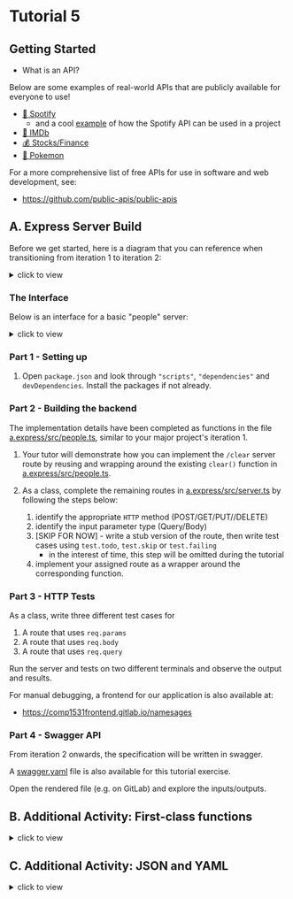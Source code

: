 # Tutorial 5

## Getting Started

- What is an API?

Below are some examples of real-world APIs that are publicly available for everyone to use!

- [🎼 Spotify](https://developer.spotify.com/documentation/web-api/reference/#/)
  - and a cool [example](https://everynoise.com/) of how the Spotify API can be used in a project
- [🎥 IMDb](https://imdb-api.com/api)
- [💰 Stocks/Finance](https://finnhub.io/docs/api/introduction)
- [🦎 Pokemon](https://pokeapi.co/)

For a more comprehensive list of free APIs for use in software and web development, see:

- https://github.com/public-apis/public-apis

## A. Express Server Build

Before we get started, here is a diagram that you can reference when transitioning from iteration 1 to iteration 2:

<details close>
<summary>click to view</summary>

![Tutorial Diagram](./assets/tut05-diagram.svg)

</details>

### The Interface

Below is an interface for a basic "people" server:

<details close>
<summary>click to view</summary>

<table>
  <tr>
    <th>Name & Description</th>
    <th>HTTP Method</th>
    <th>Data Types</th>
    <th>Errors</th>
  </tr>
  <tr>
    <td>
      <code>/clear</code><br/><br/>
      Remove all entries from the data store.
    </td>
    <td>
      ???
    </td>
    <td>
      <b>??? Parameters</b><br/>
      <code>{}</code>
      <br/><br/>
      <b>Return Object</b><br/>
      <code>{}</code>
    </td>
    <td>
      N/A
    </td>
  </tr>
  <tr>
    <td>
      <code>/people/add</code><br/><br/>
      Given a name and an age, add the entry into the data store if it is valid.
    </td>
    <td>
        ???
    </td>
    <td>
      <b>??? Parameters</b><br/>
      <code>{name: string, age: number}</code>
      <br/><br/>
      <b>Return Object</b><br/>
      <code>{}</code>
    </td>
    <td>
      Return <code>{ error }</code> with status code 400 when:
      <ul>
        <li>
          The given name is an empty string, <code>""</code>.
        </li>
        <li>
          The given age is not strictly positive.
        </li>
        <li>
          The given name already exists in the data store.
        </li>
      </ul>
    </td>
  </tr>
  <tr>
    <td>
      <code>/people/list</code><br/><br/>
      Return all people that are equal to or older than the given <code>minAge</code>.
      <br/><br/>
      Names should be returned in descending age order (e.g. eldest at index 0),
      or in lexicographical case-insensitive order if the ages are equal.
    </td>
    <td>
        ???
    </td>
    <td>
      <b>??? Parameters</b><br/>
      <code>{minAge: number}</code>
      <br/><br/>
      <b>Return Object</b><br/>
      <code>{ people: Person[] }</code>
    </td>
    <td>
      Return <code>{ error }</code> with status code 400 when:
      <ul>
        <li>
          minAge is strictly negative.
        </li>
      </ul>
    </td>
  </tr>
  <tr>
    <td>
      <code>/person/:peopleid</code><br/><br/>
      Return the name and age of a person that corresponds with the given personid
    </td>
    <td>
      ???
    </td>
    <td>
      <b>??? Parameters</b><br/>
      <code>{}</code>
      <br/><br/>
      <b>Return Object</b><br/>
      <code>{ person: Person }</code>
    </td>
    <td>
      Return <code>{ error }</code> with status code 400 when:
      <ul>
        <li>
          peopleid does not refer to an existing person
        </li>
      </ul>
    </td>
  </tr>
  <tr>
    <td>
      <code>/person/:peopleid</code><br/><br/>
      Edit the age for the given name entry.
    </td>
    <td>
      ???
    </td>
    <td>
      <b>??? Parameters</b><br/>
      <code>{name: string, age: number}</code>
      <br/><br/>
      <b>Return Object</b><br/>
      <code>{}</code>
    </td>
    <td>
      Return <code>{ error }</code> with status code 400 when:
      <ul>
        <li>
          peopleid does not refer to an existing person
        </li>
        <li>
          The new age is not strictly positive.
        </li>
        <li>
          The new name is an empty string, ""
        </li>
        <li>
          The given name already exists in the data store (no error if updating name to the same thing!).
        </li>
      </ul>
    </td>
  </tr>
  <tr>
    <td>
      <code>/person/:peopleid</code><br/><br/>
      Remove the given person entry.
    </td>
    <td>
      ???
    </td>
    <td>
      <b>??? Parameters</b><br/>
      <code>{}</code>
      <br/><br/>
      <b>Return Object</b><br/>
      <code>{}</code>
    </td>
    <td>
      Return <code>{ error }</code> with status code 400 when:
      <ul>
        <li>
          The given name does not exist in the data store.
        </li>
      </ul>
    </td>
  </tr>
  <tr>
    <td>
      <code>/people/stats</code><br/><br/>
      Return an object containing stats about the age of all people
    </td>
    <td>
      ???
    </td>
    <td>
      <b>??? Parameters</b><br/>
      <code>{}</code>
      <br/><br/>
      <b>Return Object</b><br/>
      <code>{stats: AgeStats}</code>
    </td>
    <td>
      Return <code>{ error }</code> with status code 400 when:
      <ul>
        <li>
          There are no entries in the data store.
        </li>
      </ul>
    </td>
  </tr>
</table>

<table>
  <tr>
    <th>Interface</th>
    <th>Structure</th>
  </tr>
  <tr>
    <td>
      Person
    </td>
    <td>
      <pre>{
  name: string,
  age: number
}</pre>
    </td>
  </tr>
  <tr>
    <td>
      AgeStats
    </td>
    <td>
      <pre>{
  minAge: number,
  maxAge: number,
  averageAge: number
}</pre>
    </td>
  </tr>
</table>

</details>

### Part 1 - Setting up

1. Open `package.json` and look through `"scripts"`, `"dependencies"` and `devDependencies`. Install the packages if not already.

### Part 2 - Building the backend

The implementation details have been completed as functions in the file [a.express/src/people.ts](a.express/src/people.ts), similar to your major project's iteration 1.

1. Your tutor will demonstrate how you can implement the `/clear` server route by reusing and wrapping around the existing `clear()` function in [a.express/src/people.ts](a.express/src/people.ts).

1. As a class, complete the remaining routes in [a.express/src/server.ts](a.express/src/server.ts) by following the steps below:
   1. identify the appropriate `HTTP` method (POST/GET/PUT//DELETE)
   1. identify the input parameter type (Query/Body)
   1. [SKIP FOR NOW] - write a stub version of the route, then write test cases using `test.todo`, `test.skip` or `test.failing`
      - in the interest of time, this step will be omitted during the tutorial
   1. implement your assigned route as a wrapper around the corresponding function.

</details>

### Part 3 - HTTP Tests

As a class, write three different test cases for

1. A route that uses `req.params`
1. A route that uses `req.body`
1. A route that uses `req.query`

Run the server and tests on two different terminals and observe the output and results.

For manual debugging, a frontend for our application is also available at:

- https://comp1531frontend.gitlab.io/namesages

### Part 4 - Swagger API

From iteration 2 onwards, the specification will be written in swagger.

A [swagger.yaml](a.express/swagger.yaml) file is also available for this tutorial exercise.

Open the rendered file (e.g. on GitLab) and explore the inputs/outputs.

## B. Additional Activity: First-class functions

<details close>

<summary>click to view</summary>

<br/>

Below is an interface called `NumberFunction`, which describes functions that take in a number as input and return a number as output:

```ts
interface NumberFunction {
  (n: number): number;
}
```

1. Declare a variable named `double` and assign it to an anonymous `NumberFunction` function. `double` takes in an argument `n: number` and returns twice of `n`. Show how this can be done with the

   - normal function syntax
   - arrow function syntax

1. Create another function called `apply` which takes in a `numFunc: NumberFunction` and an `array: number[]`. The `apply` function should return a new array where each new element is the result of applying `numFunc` on the original element.

1. Finally, create a function `numberFunctionMaker` which takes in a `multiplier: number` and returns a `NumberFunction`. Use `numberFunctionMaker` to create new functions such as `triple`, `quadruple`, `times1000`, etc and show how this can be used in conjunction with our `apply` function.

</details>

## C. Additional Activity: JSON and YAML

<details close>

<summary>click to view</summary>

<br/>

Convert the `JSON` file below to `YAML`:

```json
{
  "channels": [
    {
      "id": 3,
      "name": "Channel 1",
      "messages": [
        {
          "id": 1,
          "user_id": 5,
          "message": "Hello world"
        },
        {
          "id": 2,
          "user_id": 5,
          "message": "Its me"
        },
        {
          "id": 3,
          "user_id": 7,
          "message": "What are you doing??"
        }
      ]
    },
    {
      "id": 4,
      "name": "Channel 2",
      "messages": []
    }
  ]
}
```

Convert the `YAML` file below to `JSON`:

```yaml
---
keyData:
  JWT_SECRET: wfasduf98ajs98d5r342m5l
  HASH_SALT: 8s9982345798237948
users:
  - id: 3
    email: z1234567@unsw.edu.au
    firstName: Micky
    lastName: Mouse
    handle: mickymouse
    sessions:
      - SDJKFNSDJf
      - 23849887es
      - sd78fy8shf
  - id: 4
    email: z9876543@unsw.edu.au
    firstName: Micky
    lastName: Mouse
    handle: mickymouse1
    sessions:
      - 89sF*(sdf8
      - sdf89sdjff
      - '4903509455'
```

</details>
